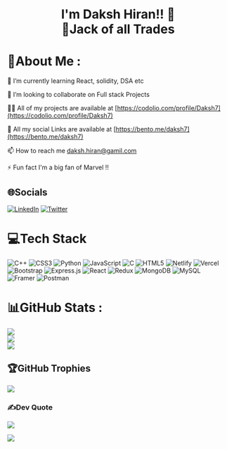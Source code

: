 # <div align="center" >I'm Daksh Hiran!! 🚀<br>👾Jack of all Trades</div>

# 💫About Me :
🌱 I’m currently learning React, solidity, DSA etc

 👯 I’m looking to collaborate on Full stack Projects

 👨‍💻 All of my projects are available at [https://codolio.com/profile/Daksh7](https://codolio.com/profile/Daksh7)

 🔗 All my social Links are available at [https://bento.me/daksh7](https://bento.me/daksh7)

 📫 How to reach me daksh.hiran@gamil.com

 ⚡ Fun fact I'm a big fan of Marvel !!

## 🌐Socials
[![LinkedIn](https://img.shields.io/badge/LinkedIn-%230077B5.svg?logo=linkedin&logoColor=white)](https://linkedin.com/in/daksh-hiran) [![Twitter](https://img.shields.io/badge/Twitter-%231DA1F2.svg?logo=Twitter&logoColor=white)](https://twitter.com/DakshHiran7) 

# 💻Tech Stack
![C++](https://img.shields.io/badge/c++-%2300599C.svg?style=for-the-badge&logo=c%2B%2B&logoColor=white) ![CSS3](https://img.shields.io/badge/css3-%231572B6.svg?style=for-the-badge&logo=css3&logoColor=white) ![Python](https://img.shields.io/badge/python-3670A0?style=for-the-badge&logo=python&logoColor=ffdd54) ![JavaScript](https://img.shields.io/badge/javascript-%23323330.svg?style=for-the-badge&logo=javascript&logoColor=%23F7DF1E) ![C](https://img.shields.io/badge/c-%2300599C.svg?style=for-the-badge&logo=c&logoColor=white) ![HTML5](https://img.shields.io/badge/html5-%23E34F26.svg?style=for-the-badge&logo=html5&logoColor=white) ![Netlify](https://img.shields.io/badge/netlify-%23000000.svg?style=for-the-badge&logo=netlify&logoColor=#00C7B7) ![Vercel](https://img.shields.io/badge/vercel-%23000000.svg?style=for-the-badge&logo=vercel&logoColor=white) ![Bootstrap](https://img.shields.io/badge/bootstrap-%23563D7C.svg?style=for-the-badge&logo=bootstrap&logoColor=white) ![Express.js](https://img.shields.io/badge/express.js-%23404d59.svg?style=for-the-badge&logo=express&logoColor=%2361DAFB) ![React](https://img.shields.io/badge/react-%2320232a.svg?style=for-the-badge&logo=react&logoColor=%2361DAFB) ![Redux](https://img.shields.io/badge/redux-%23593d88.svg?style=for-the-badge&logo=redux&logoColor=white) ![MongoDB](https://img.shields.io/badge/MongoDB-%234ea94b.svg?style=for-the-badge&logo=mongodb&logoColor=white) ![MySQL](https://img.shields.io/badge/mysql-%2300f.svg?style=for-the-badge&logo=mysql&logoColor=white) ![Framer](https://img.shields.io/badge/Framer-black?style=for-the-badge&logo=framer&logoColor=blue) ![Postman](https://img.shields.io/badge/Postman-FF6C37?style=for-the-badge&logo=postman&logoColor=white)
# 📊GitHub Stats :
   ![](https://github-readme-stats.vercel.app/api?username=Dakshx07&theme=blue-green&hide_border=false&include_all_commits=true&count_private=false)<br/>
![](https://github-readme-streak-stats.herokuapp.com/?user=Dakshx07&theme=blue-green&hide_border=false)<br/>
![](https://github-readme-stats.vercel.app/api/top-langs/?username=Dakshx07&theme=blue-green&hide_border=false&include_all_commits=true&count_private=false&layout=compact)

## 🏆GitHub Trophies
![](https://github-trophies.vercel.app/?username=Dakshx07&theme=darkhub&no-frame=false&no-bg=false&margin-w=4)

### ✍️Dev Quote
![](https://quotes-github-readme.vercel.app/api?type=horizontal&theme=tokyonight)


[![](https://visitcount.itsvg.in/api?id=Dakshx07&icon=8&color=0)](https://visitcount.itsvg.in)

